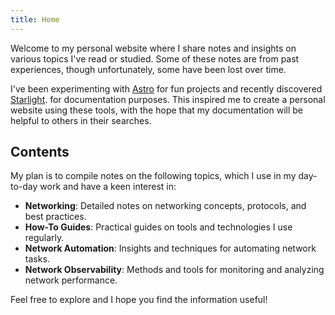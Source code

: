 ```yaml
---
title: Home
---
```


Welcome to my personal website where I share notes and insights on various topics I've read or studied. Some of these notes are from past experiences, though unfortunately, some have been lost over time.

I've been experimenting with [Astro](https://astro.build/) for fun projects and recently discovered [Starlight](https://starlight). for documentation purposes. This inspired me to create a personal website using these tools, with the hope that my documentation will be helpful to others in their searches.

## Contents

My plan is to compile notes on the following topics, which I use in my day-to-day work and have a keen interest in:
- **Networking**: Detailed notes on networking concepts, protocols, and best practices.
- **How-To Guides**: Practical guides on tools and technologies I use regularly.
- **Network Automation**: Insights and techniques for automating network tasks.
- **Network Observability**: Methods and tools for monitoring and analyzing network performance.

Feel free to explore and I hope you find the information useful!
